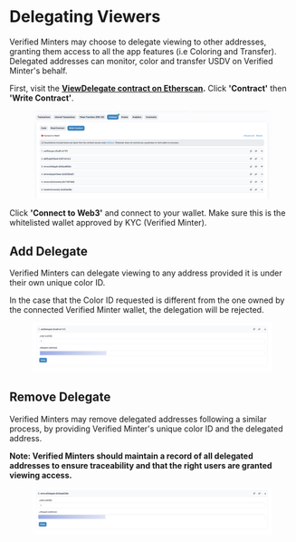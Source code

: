 # Delegating Viewers

Verified Minters may choose to delegate viewing to other addresses, granting them access to all the app features (i.e Coloring and Transfer). Delegated addresses can monitor, color and transfer USDV on Verified Minter's behalf.

First, visit the [**ViewDelegate contract on Etherscan**](https://etherscan.io/address/0x7da4b01D014a02d92637bD27118f7da3b3DAaA17)**.** Click **'Contract'** then **'Write Contract'**.

<figure><img src="../.gitbook/assets/image.png" alt=""><figcaption></figcaption></figure>

Click **'Connect to Web3'** and connect to your wallet. Make sure this is the whitelisted wallet approved by KYC (Verified Minter).

## Add Delegate

Verified Minters can delegate viewing to any address provided it is under their own unique color ID.&#x20;

In the case that the Color ID requested is different from the one owned by the connected Verified Minter wallet, the delegation will be rejected.

<figure><img src="../.gitbook/assets/image (1).png" alt=""><figcaption></figcaption></figure>

## Remove Delegate

Verified Minters may remove delegated addresses following a similar process, by providing Verified Minter's unique color ID and the delegated address.&#x20;

**Note: Verified Minters should maintain a record of all delegated addresses to ensure traceability and that the right users are granted viewing access.**

<figure><img src="../.gitbook/assets/image (2).png" alt=""><figcaption></figcaption></figure>
